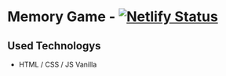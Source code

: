 # Memory Game - [![Netlify Status](https://api.netlify.com/api/v1/badges/66a255c3-1f6b-4840-8be0-3aaf8cf4855a/deploy-status)](https://app.netlify.com/sites/js-vanilla-memory-game/deploys)

## Used Technologys
- HTML / CSS / JS Vanilla